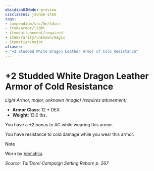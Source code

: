 ```yaml
---
obsidianUIMode: preview
cssclasses: json5e-item
tags:
- compendium/src/5e/tdcsr
- item/armor/light
- item/attunement/required
- item/rarity/unknown/magic
- item/tier/major
aliases: 
- "+2 Studded White Dragon Leather Armor of Cold Resistance"
---
```

# +2 Studded White Dragon Leather Armor of Cold Resistance
*Light Armor, major, unknown (magic) (requires attunement)*  

- **Armor Class**: 12 + DEX
- **Weight**: 13.0 lbs.

You have a +2 bonus to AC while wearing this armor.

You have resistance to cold damage while you wear this armor.

> [!note]
> Worn by [Vex'ahlia](/Systems/5e/bestiary/humanoid/vexahlia-tdcsr.md).

*Source: Tal'Dorei Campaign Setting Reborn p. 267*